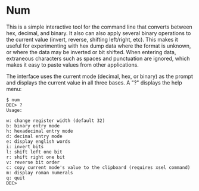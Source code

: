 # Num

This is a simple interactive tool for the command line that converts between 
hex, decimal, and binary. It also can also apply several binary operations to
the current value (invert, reverse, shifting left/right, etc). This makes it
useful for experimenting with hex dump data where the format is unknown, or
where the data may be inverted or bit shifted. When entering data, extraneous
characters such as spaces and punctuation are ignored, which makes it easy to
paste values from other applications.

The interface uses the current mode (decimal, hex, or binary) as the prompt and
displays the current value in all three bases. A "?" displays the help menu:


    $ num
    DEC> ?
    Usage:
    
    w: change register width (default 32)
    b: binary entry mode
    h: hexadecimal entry mode
    d: decimal entry mode
    e: display english words
    i: invert bits
    l: shift left one bit
    r: shift right one bit
    v: reverse bit order
    c: copy current mode's value to the clipboard (requires xsel command)
    m: display roman numerals
    q: quit
    DEC> 
    

